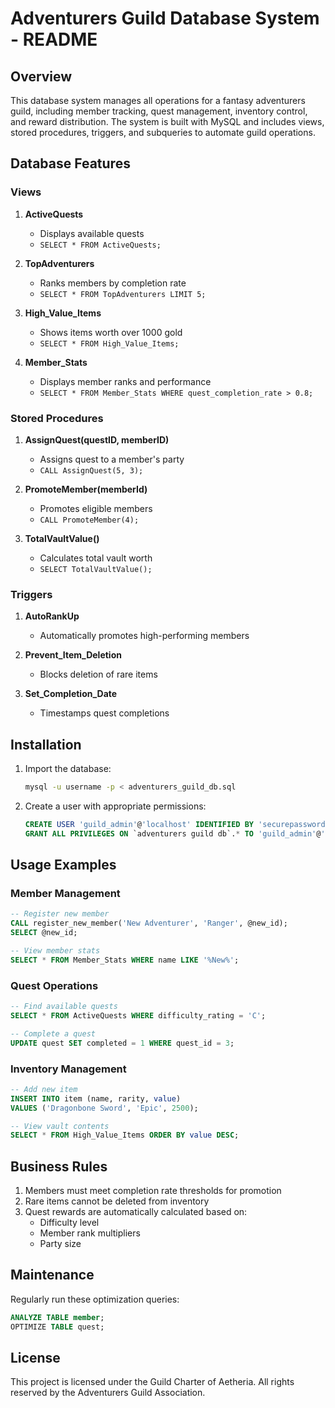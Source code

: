 # Adventurers Guild Database System - README

## Overview
This database system manages all operations for a fantasy adventurers guild, including member tracking, quest management, inventory control, and reward distribution. The system is built with MySQL and includes views, stored procedures, triggers, and subqueries to automate guild operations.

## Database Features

### Views
1. **ActiveQuests**  
   - Displays available quests  
   - `SELECT * FROM ActiveQuests;`

2. **TopAdventurers**  
   - Ranks members by completion rate  
   - `SELECT * FROM TopAdventurers LIMIT 5;`

3. **High_Value_Items**  
   - Shows items worth over 1000 gold  
   - `SELECT * FROM High_Value_Items;`

4. **Member_Stats**  
   - Displays member ranks and performance  
   - `SELECT * FROM Member_Stats WHERE quest_completion_rate > 0.8;`

### Stored Procedures
1. **AssignQuest(questID, memberID)**  
   - Assigns quest to a member's party  
   - `CALL AssignQuest(5, 3);`

2. **PromoteMember(memberId)**  
   - Promotes eligible members  
   - `CALL PromoteMember(4);`

3. **TotalVaultValue()**  
   - Calculates total vault worth  
   - `SELECT TotalVaultValue();`

### Triggers
1. **AutoRankUp**  
   - Automatically promotes high-performing members

2. **Prevent_Item_Deletion**  
   - Blocks deletion of rare items

3. **Set_Completion_Date**  
   - Timestamps quest completions

## Installation
1. Import the database:
   ```bash
   mysql -u username -p < adventurers_guild_db.sql
   ```

2. Create a user with appropriate permissions:
   ```sql
   CREATE USER 'guild_admin'@'localhost' IDENTIFIED BY 'securepassword';
   GRANT ALL PRIVILEGES ON `adventurers guild db`.* TO 'guild_admin'@'localhost';
   ```

## Usage Examples

### Member Management
```sql
-- Register new member
CALL register_new_member('New Adventurer', 'Ranger', @new_id);
SELECT @new_id;

-- View member stats
SELECT * FROM Member_Stats WHERE name LIKE '%New%';
```

### Quest Operations
```sql
-- Find available quests
SELECT * FROM ActiveQuests WHERE difficulty_rating = 'C';

-- Complete a quest
UPDATE quest SET completed = 1 WHERE quest_id = 3;
```

### Inventory Management
```sql
-- Add new item
INSERT INTO item (name, rarity, value) 
VALUES ('Dragonbone Sword', 'Epic', 2500);

-- View vault contents
SELECT * FROM High_Value_Items ORDER BY value DESC;
```

## Business Rules
1. Members must meet completion rate thresholds for promotion
2. Rare items cannot be deleted from inventory
3. Quest rewards are automatically calculated based on:
   - Difficulty level
   - Member rank multipliers
   - Party size

## Maintenance
Regularly run these optimization queries:
```sql
ANALYZE TABLE member;
OPTIMIZE TABLE quest;
```

## License
This project is licensed under the Guild Charter of Aetheria. All rights reserved by the Adventurers Guild Association.
